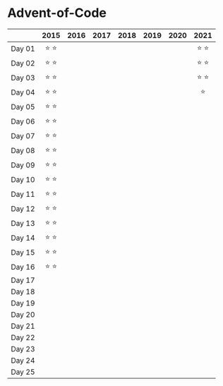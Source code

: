 # Advent-of-Code

|        |      2015     |      2016     |      2017     |      2018     |      2019     |      2020     |      2021     |
| :----- | :-----------: | :-----------: | :-----------: | :-----------: | :-----------: | :-----------: | :-----------: |
| Day 01 | :star: :star: |               |               |               |               |               | :star: :star: |
| Day 02 | :star: :star: |               |               |               |               |               | :star: :star: |
| Day 03 | :star: :star: |               |               |               |               |               | :star: :star: |
| Day 04 | :star: :star: |               |               |               |               |               | :star:        |
| Day 05 | :star: :star: |               |               |               |               |               |               |
| Day 06 | :star: :star: |               |               |               |               |               |               |
| Day 07 | :star: :star: |               |               |               |               |               |               |
| Day 08 | :star: :star: |               |               |               |               |               |               |
| Day 09 | :star: :star: |               |               |               |               |               |               |
| Day 10 | :star: :star: |               |               |               |               |               |               |
| Day 11 | :star: :star: |               |               |               |               |               |               |
| Day 12 | :star: :star: |               |               |               |               |               |               |
| Day 13 | :star: :star: |               |               |               |               |               |               |
| Day 14 | :star: :star: |               |               |               |               |               |               |
| Day 15 | :star: :star: |               |               |               |               |               |               |
| Day 16 | :star: :star: |               |               |               |               |               |               |
| Day 17 |               |               |               |               |               |               |               |
| Day 18 |               |               |               |               |               |               |               |
| Day 19 |               |               |               |               |               |               |               |
| Day 20 |               |               |               |               |               |               |               |
| Day 21 |               |               |               |               |               |               |               |
| Day 22 |               |               |               |               |               |               |               |
| Day 23 |               |               |               |               |               |               |               |
| Day 24 |               |               |               |               |               |               |               |
| Day 25 |               |               |               |               |               |               |               |
